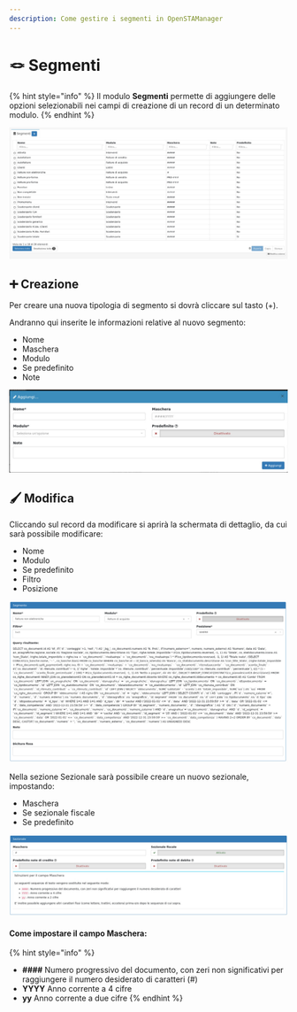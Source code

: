 ```yaml
---
description: Come gestire i segmenti in OpenSTAManager
---
```


# 🪢 Segmenti

{% hint style="info" %}
Il modulo **Segmenti** permette di aggiungere delle opzioni selezionabili nei campi di creazione di un record di un determinato modulo.
{% endhint %}

![](<../../../.gitbook/assets/image (487).png>)

## ➕ Creazione

Per creare una nuova tipologia di segmento si dovrà cliccare sul tasto (+).

Andranno qui inserite le informazioni relative al nuovo segmento:

* Nome
* Maschera
* Modulo
* Se predefinito
* Note

![](<../../../.gitbook/assets/image (443).png>)

## 🖌️ Modifica

Cliccando sul record da modificare si aprirà la schermata di dettaglio, da cui sarà possibile modificare:

* Nome
* Modulo
* Se predefinito
* Filtro
* Posizione

![](<../../../.gitbook/assets/image (642).png>)

Nella sezione Sezionale sarà possibile creare un nuovo sezionale, impostando:

* Maschera
* Se sezionale fiscale
* Se predefinito

![](<../../../.gitbook/assets/image (215).png>)

#### Come impostare il campo Maschera:

{% hint style="info" %}
* **####** Numero progressivo del documento, con zeri non significativi per raggiungere il numero desiderato di caratteri (#)
* **YYYY** Anno corrente a 4 cifre
* **yy** Anno corrente a due cifre
{% endhint %}
